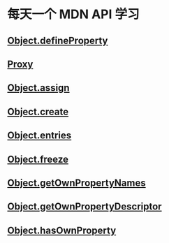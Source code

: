# 每天一个 MDN API 学习

## [Object.defineProperty](./Object/Object.defineProperty.md)
## [Proxy](./Proxy/Proxy.md)
## [Object.assign](./Object/Object.assign.md)
## [Object.create](./Object/Object.create.md)
## [Object.entries](./Object/Object.entries.md)
## [Object.freeze](./Object/Object.freeze.md)
## [Object.getOwnPropertyNames](./Object/Object.getOwnPropertyNames.md)
## [Object.getOwnPropertyDescriptor](./Object/Object.getOwnPropertyDescriptor.md)
## [Object.hasOwnProperty](./Object/Object.hasOwnProperty.md)